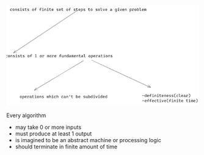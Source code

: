![](_resources/Pasted%20image%2020231110191508.png)

Every algorithm
- may take 0 or more inputs
- must produce at least 1 output
- is imagined to be an abstract machine or processing logic
- should terminate in finite amount of time
